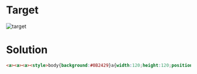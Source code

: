 # Target

![target](https://cssbattle.dev/targets/9.png)

# Solution

```html
<a><a><a><style>body{background:#0B2429}a{width:120;height:120;position:absolute;top:30;left:200;background:#F3AC3C;border-radius:50%}a+a{left:140;top:90;background:#998235;border-radius:50%0 50%50%}a+a+a{left:80;top:150;background:#F3AC3C
```